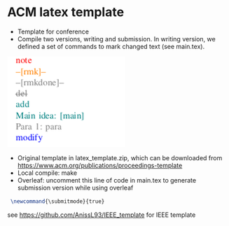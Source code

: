 
# ACM latex template

- Template for conference
- Compile two versions, writing and submission. In writing version, we defined a set of commands to mark changed text (see main.tex). 

![commands](cmd.png)

- Original template in latex_template.zip, which can be downloaded from https://www.acm.org/publications/proceedings-template
- Local compile: make
- Overleaf: uncomment this line of code in main.tex to generate submission version while using overleaf

``` tex
 \newcommand{\submitmode}{true}
```

see https://github.com/AnissL93/IEEE_template for IEEE template
